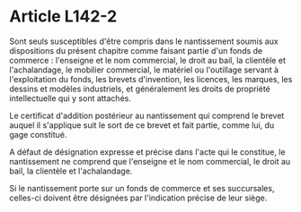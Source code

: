 # Article L142-2

Sont seuls susceptibles d'être compris dans le nantissement soumis aux dispositions du présent chapitre comme faisant partie d'un fonds de commerce : l'enseigne et le nom commercial, le droit au bail, la clientèle et l'achalandage, le mobilier commercial, le matériel ou l'outillage servant à l'exploitation du fonds, les brevets d'invention, les licences, les marques, les dessins et modèles industriels, et généralement les droits de propriété intellectuelle qui y sont attachés.

Le certificat d'addition postérieur au nantissement qui comprend le brevet auquel il s'applique suit le sort de ce brevet et fait partie, comme lui, du gage constitué.

A défaut de désignation expresse et précise dans l'acte qui le constitue, le nantissement ne comprend que l'enseigne et le nom commercial, le droit au bail, la clientèle et l'achalandage.

Si le nantissement porte sur un fonds de commerce et ses succursales, celles-ci doivent être désignées par l'indication précise de leur siège.

